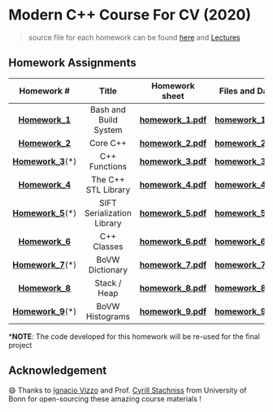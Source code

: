 # Modern C++ Course For CV (2020)

> source file for each homework can be found [here](https://www.ipb.uni-bonn.de/teaching/cpp-2020/tutorials/) and [Lectures](https://www.ipb.uni-bonn.de/teaching/cpp-2020/lectures/)

## Homework Assignments

|                          Homework #                          |           Title            |                        Homework sheet                        |                        Files and Data                        | MyStatus                |
| :----------------------------------------------------------: | :------------------------: | :----------------------------------------------------------: | :----------------------------------------------------------: | ----------------------- |
| **[Homework](https://www.ipb.uni-bonn.de/html/teaching/modern-cpp/homeworks/homework_1.pdf)[_](https://www.ipb.uni-bonn.de/html/teaching/modern-cpp/homeworks/homework_1.pdf)[1](https://www.ipb.uni-bonn.de/html/teaching/modern-cpp/homeworks/homework_1.pdf)** |   Bash and Build System    | **[homework](https://www.ipb.uni-bonn.de/html/teaching/modern-cpp/homeworks/homework_1.pdf)[_](https://www.ipb.uni-bonn.de/html/teaching/modern-cpp/homeworks/homework_1.pdf)[1.pdf](https://www.ipb.uni-bonn.de/html/teaching/modern-cpp/homeworks/homework_1.pdf)** | **[homework_1.zip](https://www.ipb.uni-bonn.de/html/teaching/modern-cpp/homeworks/homework_1.zip)** | :construction: |
| **[Homework_2](https://www.ipb.uni-bonn.de/html/teaching/modern-cpp/homeworks/homework_2.pdf)** |          Core C++          | **[homework_2.pdf](https://www.ipb.uni-bonn.de/html/teaching/modern-cpp/homeworks/homework_2.pdf)** | **[homework_2.zip](https://www.ipb.uni-bonn.de/html/teaching/modern-cpp/homeworks/homework_2.zip)** | :construction:          |
| **[Homework_3](https://www.ipb.uni-bonn.de/html/teaching/modern-cpp/homeworks/homework_3.pdf)**(*) |       C++ Functions        | **[homework_3.pdf](https://www.ipb.uni-bonn.de/html/teaching/modern-cpp/homeworks/homework_3.pdf)** | **[homework_3.zip](https://www.ipb.uni-bonn.de/html/teaching/modern-cpp/homeworks/homework_3.zip)** | :construction:          |
| **[Homework_4](https://www.ipb.uni-bonn.de/html/teaching/modern-cpp/homeworks/homework_4.pdf)** |    The C++ STL Library     | **[homework_4.pdf](https://www.ipb.uni-bonn.de/html/teaching/modern-cpp/homeworks/homework_4.pdf)** | **[homework_4.zip](https://www.ipb.uni-bonn.de/html/teaching/modern-cpp/homeworks/homework_4.zip)** | :construction:          |
| **[Homework_5](https://www.ipb.uni-bonn.de/html/teaching/modern-cpp/homeworks/homework_5.pdf)**(*) | SIFT Serialization Library | **[homework_5.pdf](https://www.ipb.uni-bonn.de/html/teaching/modern-cpp/homeworks/homework_5.pdf)** | **[homework_5.zip](https://www.ipb.uni-bonn.de/html/teaching/modern-cpp/homeworks/homework_5.zip)** | :construction:          |
| **[Homework_6](https://www.ipb.uni-bonn.de/html/teaching/modern-cpp/homeworks/homework_6.pdf)** |        C++ Classes         | **[homework_6.pdf](https://www.ipb.uni-bonn.de/html/teaching/modern-cpp/homeworks/homework_6.pdf)** | **[homework_6.zip](https://www.ipb.uni-bonn.de/html/teaching/modern-cpp/homeworks/homework_6.zip)** | :construction:          |
| **[Homework_7](https://www.ipb.uni-bonn.de/html/teaching/modern-cpp/homeworks/homework_7.pdf)**(*) |      BoVW Dictionary       | **[homework_7.pdf](https://www.ipb.uni-bonn.de/html/teaching/modern-cpp/homeworks/homework_7.pdf)** | **[homework_7.zip](https://www.ipb.uni-bonn.de/html/teaching/modern-cpp/homeworks/homework_7.zip)** | :construction:          |
| **[Homework_8](https://www.ipb.uni-bonn.de/html/teaching/modern-cpp/homeworks/homework_8.pdf)** |        Stack / Heap        | **[homework_8.pdf](https://www.ipb.uni-bonn.de/html/teaching/modern-cpp/homeworks/homework_8.pdf)** | **[homework_8.zip](https://www.ipb.uni-bonn.de/html/teaching/modern-cpp/homeworks/homework_8.zip)** | :construction:          |
| **[Homework_9](https://www.ipb.uni-bonn.de/html/teaching/modern-cpp/homeworks/homework_9.pdf)**(*) |      BoVW Histograms       | **[homework_9.pdf](https://www.ipb.uni-bonn.de/html/teaching/modern-cpp/homeworks/homework_9.pdf)** | **[homework_9.zip](https://www.ipb.uni-bonn.de/html/teaching/modern-cpp/homeworks/homework_9.zip)** | :construction:          |

***NOTE**: The code developed for this homework will be re-used for the final project

<!---
 :ballot_box_with_check: for done
-->

## Acknowledgement 

:smile: Thanks to [Ignacio Vizzo](https://github.com/nachovizzo) and Prof. [Cyrill Stachniss](https://www.ipb.uni-bonn.de/people/cyrill-stachniss/) from University of Bonn for open-sourcing these amazing course materials !
